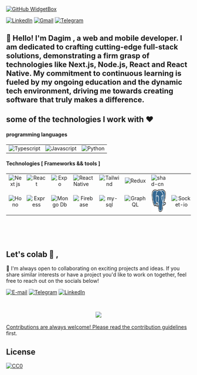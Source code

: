
[![GitHub WidgetBox](https://github-widgetbox.vercel.app/api/profile?username=dagiStark&data=repositories,commits&theme=viridescent)](https://github.com/dagiStark)
<!-- <h3 align ="center"> <strong> Let`s Code.Build & FUN </strong> </h3>  -->
<div align="left" width="100%" height="100%">
 
[![LinkedIn](https://img.shields.io/badge/linkedin-%230077B5.svg?style=for-the-badge&logo=linkedin&logoColor=white)]([https://www.linkedin.com/in/dagi-gelaneh-978509296/])
[![Gmail](https://img.shields.io/badge/%20-Send%20Mail-black?color=14171A&labelColor=ef5350&logo=gmail&logoColor=ffffff&style=for-the-badge)](mailto:dagigelaneh26@gmail.com)
[![Telegram](https://img.shields.io/badge/Telegram-%231877F2.svg?style=for-the-badge&logo=Telegram&logoColor=white)](https://t.me/dagi_gel)
</div>



<h4 style="font-size : 20px;">👋 Hello! I'm Dagim , a web and mobile developer. I am dedicated to crafting cutting-edge full-stack solutions, demonstrating a firm grasp of technologies like Next.js, Node.js, React and React Native. My commitment to continuous learning is fueled by my ongoing education and the dynamic tech environment, driving me towards creating software that truly makes a difference.<h4>

  

  
<h2> some of the technologies I work with ❤️</h2>

<h4> programming languages</h4>
 
 <table width="100%" height="100%">
  <tr>
      <td>
        <img alt="Typescript" height=64px src="https://cdn.worldvectorlogo.com/logos/typescript.svg">
     </td>
     <td>
      <img alt="Javascript" height=64px src="https://cdn.worldvectorlogo.com/logos/logo-javascript.svg">
     </td>
     <td align="center">
       <img alt="Python" height=64px src= "https://cdn.worldvectorlogo.com/logos/python-5.svg">
     </td>
   </tr>
</table>

<h4> Technologies [ Frameworks && tools ] </h4>

<table>
   <tr>
      <td align="center">
       <img alt="Next js" height=64px src= "https://www.datocms-assets.com/75941/1657707878-nextjs_logo.png">
      </td>
      <td align="center">
       <img alt="React" height=64px src="https://cdn.worldvectorlogo.com/logos/react-2.svg">
      </td>
      <td align="center">
       <img alt="Expo" height=64px src="https://cdn.worldvectorlogo.com/logos/expo-1.svg">
      </td> 
      <td>
        <img alt="React Native" height=64px src="https://cdn.worldvectorlogo.com/logos/react-native-1.svg">
      </td>
      <td align="center">
       <img alt="Tailwind" height=64px src="https://cdn.worldvectorlogo.com/logos/tailwindcss.svg">
      </td>
      <td align="center">
       <img alt="Redux" height=64px src= "https://cdn.worldvectorlogo.com/logos/redux.svg">
      </td>
      <td>
       <img alt="shad-cn" height=64px src="https://pbs.twimg.com/media/FxoIFVgagAE-gqB?format=png&name=4096x4096">
      </td>
   </tr>
   <tr>
      <td align="center">
       <img alt="Hono" height=64px src="https://seeklogo.com/images/H/hono-logo-85A5D1206D-seeklogo.com.png">
      </td> 
      <td align="center">
       <img alt="Express" height=64px src="https://adware-technologies.s3.amazonaws.com/uploads/technology/thumbnail/20/express-js.png">
      </td>
      <td align="center">
       <img alt="Mongo Db" height=64px src="https://cdn.worldvectorlogo.com/logos/mongodb-icon-1.svg">
      </td>
      <td align="center">
       <img alt="Firebase" height=64px src="https://cdn.worldvectorlogo.com/logos/firebase-1.svg">
      </td>   
      <td align="center">
       <img alt="my-sql" height=64px src="https://brandslogos.com/wp-content/uploads/thumbs/mysql-logo-vector-1.svg">
      </td> 
      <td align="center">
       <img alt="GraphQL" height=64px src="https://cdn.worldvectorlogo.com/logos/graphql-logo-2.svg">
      </td> 
      <td align="center">
       <img alt="Posql" height=64px src="https://github.com/devicons/devicon/blob/master/icons/postgresql/postgresql-original.svg">
      </td>  
      <td align="center">
       <img alt="Socket-io" height=64px src="https://cdn.worldvectorlogo.com/logos/socket-io.svg">
      </td> 
   </tr>
 </table>
<br>




 
 

<br>
<br>

## Let's colab 🚀 ,

🌟 I'm always open to collaborating on exciting projects and ideas. If you share similar interests or have a project you'd like to work on together, feel free to reach out on the socials below!

<p>
  <a href="mailto:dagigelaneh26@gmail.com" target="_blank"><img alt="E-mail" src="https://img.shields.io/badge/-Gmail-ea4335?style=flat-square&logo=Gmail&logoColor=white" /></a>
  <a href="t.me/dagi_gel" target="_blank"><img alt="Telegram" src="https://img.shields.io/badge/-Telegram-0088cc?style=flat-square&logo=Telegram&logoColor=white" /></a>
  <a href="https://www.linkedin.com/in/dagi-gelaneh-978509296/" target="_blank"><img alt="LinkedIn" src="https://img.shields.io/badge/-LinkedIn-007ACC?style=flat-square&logo=linkedin&logoColor=white" />
</p>


<br>

 <p align="center">
  <img src="https://capsule-render.vercel.app/api?type=waving&color=gradient&height=80&section=footer"/>
</p>



Contributions are always welcome!
Please read the [contribution guidelines](CONTRIBUTING.md) first.

## License

[![CC0](https://licensebuttons.net/p/zero/1.0/88x31.png)](https://creativecommons.org/publicdomain/zero/1.0/)



